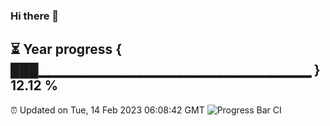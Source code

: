 ### Hi there 👋
⏳ Year progress { ███▁▁▁▁▁▁▁▁▁▁▁▁▁▁▁▁▁▁▁▁▁▁▁▁▁▁▁ } 12.12 %
---
⏰ Updated on Tue, 14 Feb 2023 06:08:42 GMT
![Progress Bar CI](https://github.com/Moyi321/Moyi321/workflows/Progress%20Bar%20CI/badge.svg)
